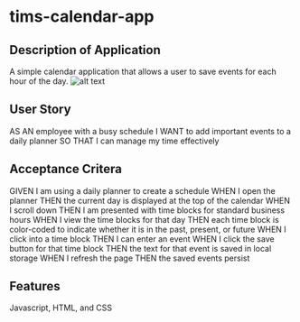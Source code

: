 # tims-calendar-app

## Description of Application

A simple calendar application that allows a user to save events for each hour of the day.
![alt text]([http://url/to/img.png](https://user-images.githubusercontent.com/112792888/201424946-2d1392a0-d2f9-4e62-9a7f-323b6f0837da.png))

## User Story

AS AN employee with a busy schedule
I WANT to add important events to a daily planner
SO THAT I can manage my time effectively

## Acceptance Critera

GIVEN I am using a daily planner to create a schedule
WHEN I open the planner
THEN the current day is displayed at the top of the calendar
WHEN I scroll down
THEN I am presented with time blocks for standard business hours
WHEN I view the time blocks for that day
THEN each time block is color-coded to indicate whether it is in the past, present, or future
WHEN I click into a time block
THEN I can enter an event
WHEN I click the save button for that time block
THEN the text for that event is saved in local storage
WHEN I refresh the page
THEN the saved events persist


## Features
 
 Javascript, HTML, and CSS
 
 
